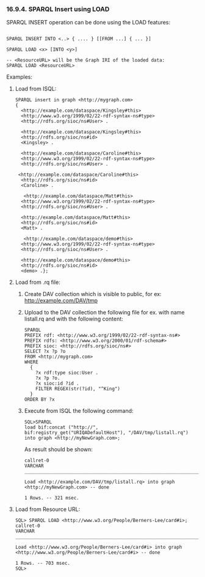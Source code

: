 <div>

<div>

<div>

<div>

### 16.9.4. SPARQL Insert using LOAD

</div>

</div>

</div>

SPARQL INSERT operation can be done using the LOAD features:

``` programlisting

SPARQL INSERT INTO <..> { .... } [[FROM ...] { ... }]

SPARQL LOAD <x> [INTO <y>]

-- <ResourceURL> will be the Graph IRI of the loaded data:
SPARQL LOAD <ResourceURL>
```

Examples:

<div>

1.  Load from ISQL:

    ``` programlisting
    SPARQL insert in graph <http://mygraph.com>
    {
      <http://example.com/dataspace/Kingsley#this>
      <http://www.w3.org/1999/02/22-rdf-syntax-ns#type>
      <http://rdfs.org/sioc/ns#User> .

      <http://example.com/dataspace/Kingsley#this>
      <http://rdfs.org/sioc/ns#id>
      <Kingsley> .

      <http://example.com/dataspace/Caroline#this>
      <http://www.w3.org/1999/02/22-rdf-syntax-ns#type>
      <http://rdfs.org/sioc/ns#User> .

     <http://example.com/dataspace/Caroline#this>
      <http://rdfs.org/sioc/ns#id>
      <Caroline> .

       <http://example.com/dataspace/Matt#this>
      <http://www.w3.org/1999/02/22-rdf-syntax-ns#type>
      <http://rdfs.org/sioc/ns#User> .

      <http://example.com/dataspace/Matt#this>
      <http://rdfs.org/sioc/ns#id>
      <Matt> .

       <http://example.com/dataspace/demo#this>
      <http://www.w3.org/1999/02/22-rdf-syntax-ns#type>
      <http://rdfs.org/sioc/ns#User> .

      <http://example.com/dataspace/demo#this>
      <http://rdfs.org/sioc/ns#id>
      <demo> .};
    ```

2.  Load from .rq file:

    <div>

    1.  Create DAV collection which is visible to public, for ex:
        http://example.com/DAV/tmp

    2.  Upload to the DAV collection the following file for ex. with
        name listall.rq and with the following content:

        ``` programlisting
        SPARQL
        PREFIX rdf: <http://www.w3.org/1999/02/22-rdf-syntax-ns#>
        PREFIX rdfs: <http://www.w3.org/2000/01/rdf-schema#>
        PREFIX sioc: <http://rdfs.org/sioc/ns#>
        SELECT ?x ?p ?o
        FROM <http://mygraph.com>
        WHERE
          {
            ?x rdf:type sioc:User .
            ?x ?p ?o.
            ?x sioc:id ?id .
            FILTER REGEX(str(?id), "^King")
          }
        ORDER BY ?x
        ```

    3.  Execute from ISQL the following command:

        ``` programlisting
        SQL>SPARQL
        load bif:concat ("http://", bif:registry_get("URIQADefaultHost"), "/DAV/tmp/listall.rq") into graph <http://myNewGraph.com>;
        ```

        As result should be shown:

        ``` programlisting
        callret-0
        VARCHAR
        _______________________________________________________________________________

        Load <http://example.com/DAV/tmp/listall.rq> into graph <http://myNewGraph.com> -- done

        1 Rows. -- 321 msec.
        ```

    </div>

3.  Load from Resource URL:

    ``` programlisting
    SQL> SPARQL LOAD <http://www.w3.org/People/Berners-Lee/card#i>;
    callret-0
    VARCHAR
    _______________________________________________________________________________

    Load <http://www.w3.org/People/Berners-Lee/card#i> into graph <http://www.w3.org/People/Berners-Lee/card#i> -- done

    1 Rows. -- 703 msec.
    SQL>
    ```

</div>

</div>
